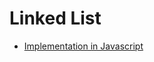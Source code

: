 # Linked List

 - [Implementation in Javascript](https://www.geeksforgeeks.org/implementation-linkedlist-javascript/)
